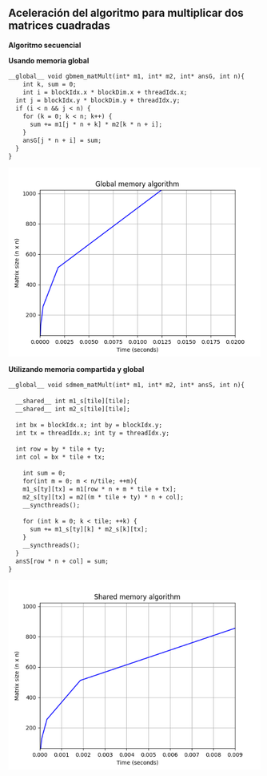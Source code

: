 ## Aceleración del algoritmo para multiplicar dos matrices cuadradas

**Algoritmo secuencial**
<style>
  .col2 {
    columns: 2 200px;         /* number of columns and width in pixels*/
    -webkit-columns: 2 200px; /* chrome, safari */
    -moz-columns: 2 200px;    /* firefox */
  }
<div class="col2">
```void sec_matMult(int* A, int* B, int* C, int size){
    for (int i = 0; i < size; i++) {
      for (int j = 0; j < size; j++) {
        int sum = 0;
        for (int k = 0; k < size; k++) {
          sum += A[j * size + k] * B[k * size + i];
        }
        C[j * size + i] = sum;
      }
    }
  }
```
  ![](images/secuential.png)
</div>
</style>

**Usando memoria global**
```
__global__ void gbmem_matMult(int* m1, int* m2, int* ansG, int n){
	int k, sum = 0;
	int i = blockIdx.x * blockDim.x + threadIdx.x; 
  int j = blockIdx.y * blockDim.y + threadIdx.y;
  if (i < n && j < n) {
    for (k = 0; k < n; k++) {
      sum += m1[j * n + k] * m2[k * n + i];
    }
    ansG[j * n + i] = sum;
  }
}
```
![](images/global.png)

**Utilizando memoria compartida y global**

```
__global__ void sdmem_matMult(int* m1, int* m2, int* ansS, int n){

  __shared__ int m1_s[tile][tile];
  __shared__ int m2_s[tile][tile];

  int bx = blockIdx.x; int by = blockIdx.y;
  int tx = threadIdx.x; int ty = threadIdx.y;

  int row = by * tile + ty;
  int col = bx * tile + tx;

	int sum = 0;
	for(int m = 0; m < n/tile; ++m){
    m1_s[ty][tx] = m1[row * n + m * tile + tx];
    m2_s[ty][tx] = m2[(m * tile + ty) * n + col];
    __syncthreads();

    for (int k = 0; k < tile; ++k) {
      sum += m1_s[ty][k] * m2_s[k][tx];
    }
    __syncthreads();
  }
  ansS[row * n + col] = sum;
}
```

![](images/shared.png)
